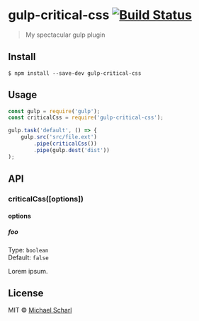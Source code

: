 # gulp-critical-css [![Build Status](https://travis-ci.org/mscharl/gulp-critical-css.svg?branch=master)](https://travis-ci.org/mscharl/gulp-critical-css)

> My spectacular gulp plugin


## Install

```
$ npm install --save-dev gulp-critical-css
```


## Usage

```js
const gulp = require('gulp');
const criticalCss = require('gulp-critical-css');

gulp.task('default', () => {
	gulp.src('src/file.ext')
		.pipe(criticalCss())
		.pipe(gulp.dest('dist'))
);
```


## API

### criticalCss([options])

#### options

##### foo

Type: `boolean`<br>
Default: `false`

Lorem ipsum.


## License

MIT © [Michael Scharl](https://michael.scharl.me)
